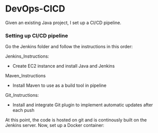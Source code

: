 # DevOps-CICD

Given an existing Java project, I set up a CI/CD pipeline.

### Setting up CI/CD pipeline

Go the Jenkins folder and follow the instructions in this order:

Jenkins_Instructions:

- Create EC2 instance and install Java and Jenkins

Maven_Instructions

- Install Maven to use as a build tool in pipeline

Git_Instructions:

- Install and integrate Git plugin to implement automatic updates after each push 

At this point, the code is hosted on git and is continously built on the Jenkins server. Now, set up a Docker container:

